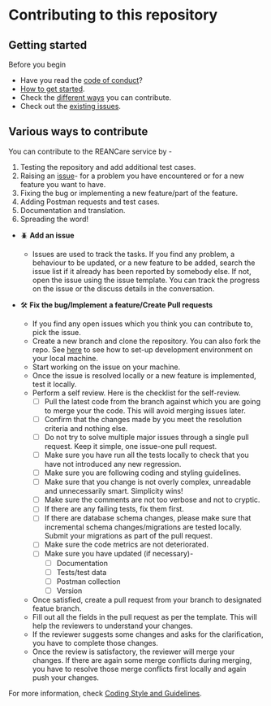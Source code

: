 # Contributing to this repository <!-- omit in toc -->

## Getting started <!-- omit in toc -->

Before you begin
- Have you read the [code of conduct](CODE_OF_CONDUCT.md)?
- [How to get started](docs/get-started.md).
- Check the [different ways](#Various-ways-to-contribute) you can contribute.
- Check out the [existing issues](https://github.com/REAN-Foundation/ReanCare-Patient/issues).


## Various ways to contribute

  You can contribute to the REANCare service by - 
  1. Testing the repository and add additional test cases.
  2. Raising an [issue](https://github.com/REAN-Foundation/ReanCare-Patient/issues)- for a problem you have encountered or for a new feature you want to have.
  3. Fixing the bug or implementing a new feature/part of the feature.
  4. Adding Postman requests and test cases.
  5. Documentation and translation. 
  6. Spreading the word!

  - :beetle: **Add an issue**
    - Issues are used to track the tasks. If you find any problem, a behaviour to be updated, or a new feature to be added, search the issue list if it already has been reported by somebody else. If not, open the issue using the issue template. You can track the progress on the issue or the discuss details in the conversation.
  
  - :hammer_and_wrench: **Fix the bug/Implement a feature/Create Pull requests**
    - If you find any open issues which you think you can contribute to, pick the issue. 
    - Create a new branch and clone the repository. You can also fork the repo. See [here](docs/get-started.md) to see how to set-up development environment on your local machine.
    - Start working on the issue on your machine. 
    - Once the issue is resolved locally or a new feature is implemented, test it locally. 
    - Perform a self review. Here is the checklist for the self-review.
      - [ ] Pull the latest code from the branch against which you are going to merge your the code. This will avoid merging issues later.
      - [ ] Confirm that the changes made by you meet the resolution criteria and nothing else.
      - [ ] Do not try to solve multiple major issues through a single pull request. Keep it simple, one issue-one pull request.
      - [ ] Make sure you have run all the tests locally to check that you have not introduced any new regression.
      - [ ] Make sure you are following coding and styling guidelines.
      - [ ] Make sure that you change is not overly complex, unreadable and unnecessarily smart. Simplicity wins!
      - [ ] Make sure the comments are not too verbose and not to cryptic.
      - [ ] If there are any failing tests, fix them first.
      - [ ] If there are database schema changes, please make sure that incremental schema changes/migrations are tested locally. Submit your migrations as part of the pull request.
      - [ ] Make sure the code metrics are not deteriorated.
      - [ ] Make sure you have updated (if necessary)-
        - [ ] Documentation
        - [ ] Tests/test data
        - [ ] Postman collection
        - [ ] Version
    - Once satisfied, create a pull request from your branch to designated featue branch. 
    - Fill out all the fields in the pull request as per the template. This will help the reviewers to understand your changes.
    - If the reviewer suggests some changes and asks for the clarification, you have to complete those changes.
    - Once the review is satisfactory, the reviewer will merge your changes. If there are again some merge conflicts during merging, you have to resolve those merge conflicts first locally and again push your changes.
  
For more information, check [Coding Style and Guidelines](docs/coding-style-and-guidelines.md).
